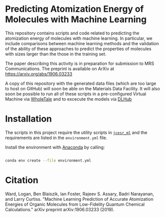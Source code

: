 # Predicting Atomization Energy of Molecules with Machine Learning

This repository contains scripts and code related to predicting the atomization energy of molecules with machine learning.
In particular, we include comparisons between machine learning methods and the validation of the ability of these approaches
to predict the properties of molecules with sizes larger than the those in the training set.

The paper describing this activity is in preparation for submission to MRS Communications. The preprint is available on ArXiv at https://arxiv.org/abs/1906.03233


A copy of this repository with the generated data files (which are too large to host on GitHub)
will soon be able on the Materials Data Facility.
It will also soon be possible to run all of these scripts in a pre-configured Virtual Machine via [WholeTale](http://wholetale.org)
and to excecute the models via [DLHub](https://dlhub.org)

# Installation

The scripts in this project require the utility scripts in [`jcesr_ml`](jcesr_ml) and the requirements
are listed in the `environment.yml` file.

Install the environment with [Anaconda](https://conda.io/en/latest/) by calling:

```bash

conda env create --file environment.yml
```

# Citation
Ward, Logan, Ben Blaiszik, Ian Foster, Rajeev S. Assary, Badri Narayanan, and Larry Curtiss. "Machine Learning Prediction of Accurate Atomization Energies of Organic Molecules from Low-Fidelity Quantum Chemical Calculations." arXiv preprint arXiv:1906.03233 (2019).
